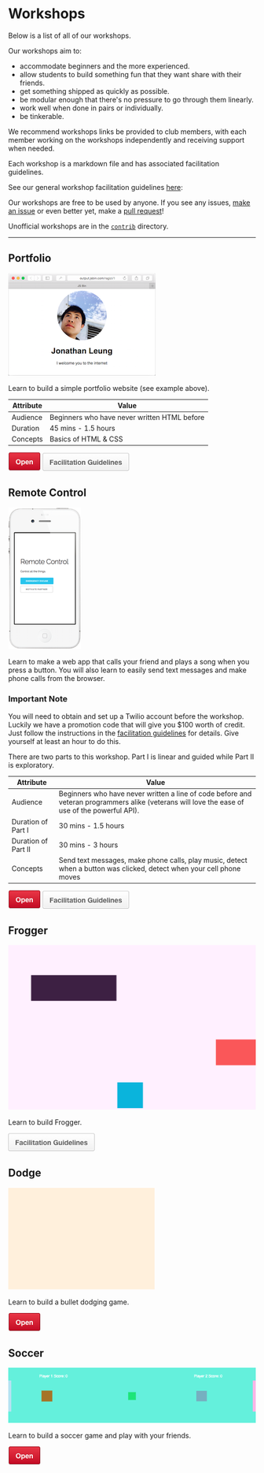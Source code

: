 # Workshops

Below is a list of all of our workshops.

Our workshops aim to:

- accommodate beginners and the more experienced.
- allow students to build something fun that they want share with their friends.
- get something shipped as quickly as possible.
- be modular enough that there's no pressure to go through them linearly.
- work well when done in pairs or individually.
- be tinkerable.

We recommend workshops links be provided to club members, with each member
working on the workshops independently and receiving support when needed.

Each workshop is a markdown file and has associated facilitation guidelines.

See our general workshop facilitation guidelines
[here](workshop_details.md#general-workshop-facilitation-guidelines):

Our workshops are free to be used by anyone. If you see any issues,
[make an issue](https://github.com/hackedu/hackedu/issues/new) or even better
yet, make a
[pull request](https://help.github.com/articles/using-pull-requests/)!

Unofficial workshops are in the [`contrib`](contrib/) directory.

--------------------------------------------------------------------------------

## Portfolio

![](img/portfolio.png)

Learn to build a simple portfolio website (see example above).

| Attribute | Value                                        |
| ----------| -------------------------------------------- |
| Audience  | Beginners who have never written HTML before |
| Duration  | 45 mins - 1.5 hours                          |
| Concepts  | Basics of HTML & CSS                         |

[![](img/open.png)](portfolio/README.md)
[![](img/facilitation_guidelines.png)](workshop_details.md#portfolio)

## Remote Control

![](img/remote_control.png)

Learn to make a web app that calls your friend and plays a song when you press a
button. You will also learn to easily send text messages and make phone calls
from the browser.

### Important Note

You will need to obtain and set up a Twilio account before the workshop. Luckily
we have a promotion code that will give you $100 worth of credit. Just follow
the instructions in the
[facilitation guidelines](workshop_details.md#remote-control) for details. Give
yourself at least an hour to do this.

There are two parts to this workshop. Part I is linear
and guided while Part II is exploratory.

| Attribute          | Value                                                                                                                                                   |
| -------------------| ------------------------------------------------------------------------------------------------------------------------------------------------------- |
| Audience           | Beginners who have never written a line of code before and veteran programmers alike (veterans will love the ease of use of the powerful API). |
| Duration of Part I | 30 mins - 1.5 hours                                                                                                                                     |
| Duration of Part II | 30 mins - 3 hours                                                                                                                                       |
| Concepts           | Send text messages, make phone calls, play music, detect when a button was clicked, detect when your cell phone moves                                   |

[![](img/open.png)](remote_control/README.md)
[![](img/facilitation_guidelines.png)](workshop_details.md#remote-control)

## Frogger

![](img/frogger_win.gif)

Learn to build Frogger.

[![](img/facilitation_guidelines.png)](workshop_details.md#frogger)

## Dodge

![](img/dodge.gif)

Learn to build a bullet dodging game.

[![](img/open.png)](dodge/README.md)

## Soccer

![](img/soccer.gif)

Learn to build a soccer game and play with your friends.

[![](img/open.png)](soccer/README.md)
